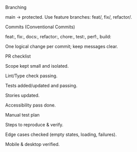 Branching

main → protected. Use feature branches: feat/<scope>, fix/<ticket>, refactor/<area>.

Commits (Conventional Commits)

feat:, fix:, docs:, refactor:, chore:, test:, perf:, build:

One logical change per commit; keep messages clear.

PR checklist

Scope kept small and isolated.

Lint/Type check passing.

Tests added/updated and passing.

Stories updated.

Accessibility pass done.

Manual test plan

Steps to reproduce & verify.

Edge cases checked (empty states, loading, failures).

Mobile & desktop verified.